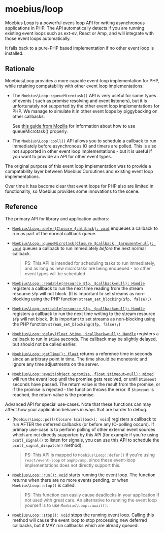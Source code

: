 # moebius/loop

Moebius Loop is a powerful event-loop API for writing asynchronous applications
in PHP. The API automatically detects if you are running existing event loops such
as ext-ev, React or Amp, and will integrate with those event loops automatically.

It falls back to a pure-PHP based implementation if no other event loop is installed.


## Rationale

Moebius\Loop provides a more capable event-loop implementation for PHP, while retaining
compatability with other event loop implementations:

 * The `Moebius\Loop::queueMicrotask()` API is very useful for some types of events (
    such as promise resolving and event listeners), but it is unfortunately not supported
    by the other event loop implementations for PHP. We manage to simulate it in other 
    event loops by piggybacking on other callbacks.

    See [this guide from Mozilla](https://developer.mozilla.org/en-US/docs/Web/API/HTML_DOM_API/Microtask_guide)
    for information about how to use queueMicrotask() properly. 

 * The `Moebius\Loop::poll()` API allows you to schedule a callback to run immediately
    before asynchronous IO and timers are polled. This is also not supported in other
    event loop implementations - but it is useful if you want to provide an API for
    other event types.


The original purpose of this event loop implementation was to provide a compatability
layer between Moebius Coroutines and existing event loop implementations.

Over time it has become clear that event loops for PHP also are limited in functionality,
so Moebius provides some innovations to the scene.


## Reference

The primary API for library and application authors:

 * [`Moebius\Loop::defer(Closure $callback): void`](./Loop/defer.md) enqueues a callback
    to run as part of the normal callback queue.

 * [`Moebius\Loop::queueMicrotask(Closure $callback, $argument=null): void`](./Loop/queueMicrotask.md)
    queues a callback to run immediately *before* the next normal callback.

    > PS: This API is intended for scheduling tasks to run immediately, and as long as new
    > microtasks are being enqueued - no other event types will be scheduled.

 * [`Moebius\Loop::readable(resource $fp, $callback=null): Handle`](./Loop/readable.md)
    registers a callback to run the next time reading from the stream resource `$fp` will
    not block. (It is important to set streams as non-blocking using the PHP function
    `stream_set_blocking($fp, false);`)

 * [`Moebius\Loop::writable(resource $fp, $callback=null): Handle`](./Loop/writable.md)
    registers a callback to run the next time writing to the stream resource `$fp` will
    not block. (It is important to set streams as non-blocking using the PHP function
    `stream_set_blocking($fp, false);`)

 * [`Moebius\Loop::delay(float $time, $callback=null): Handle`](./Loop/delay.md) registers
    a callback to run in `$time` seconds. The callback may be slightly delayed, but should
    not be called earlier.

 * [`Moebius\Loop::getTime(): float`](./Loop/getTime.md) returns a reference time in seconds
    since an arbitrary point in time. The time should be monotonic and ignore any time
    adjustments on the server.

 * [`Moebius\Loop::await(object $promise, float $timeout=null): mixed`](./Loop/await.md)
    will run the event loop until the promise gets resolved, or until `$timeout` seconds
    have passed. The return value is the result from the promise, or if the promise is
    rejected - the function throws the error. If `$timeout` is reached, the return value
    is the promise.

Advanced API for special use-cases. Note that these functions can may affect how your 
application behaves in ways that are harder to debug.

 * [`Moebius\Loop::poll(Closure $callback): void`] registers a callback to run AFTER the
    deferred callbacks (or before any IO-polling occurs). If primary use-case is to perform
    polling of other external event sources which are not directly supported by this API
    (for example if you're using `pcntl_signal()` to listen for signals, you can use this
    API to schedule the `pcntl_signal_dispatch()` method).

    > PS: This API is mapped to `Moebius\Loop::defer()` if you're using `react/event-loop`
    > or `amphp/amp`, since these event-loop implementations does not directly support this.

 * [`Moebius\Loop::run(): void`](./Loop/run.md) starts running the event loop. The function
    returns when there are no more events pending, or when `Moebius\Loop::stop()` is called.

    > PS: This function can easily cause deadlocks in your application if not used with great
    > care. An alternative to running the event loop yourself is to use `Moebius\Loop::await()`.

 * [`Moebius\Loop::stop(): void`](./Loop/stop.md) stops the running event loop. Calling this
    method will cause the event loop to stop processing new deferred callbacks, but it MAY
    run callbacks which are already queued.

